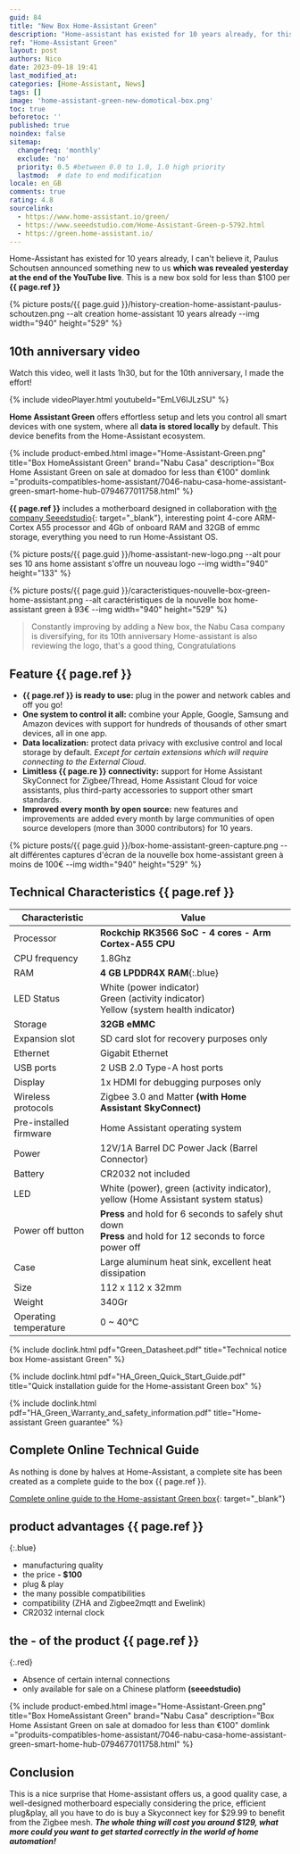 ```yaml
---
guid: 84
title: "New Box Home-Assistant Green"
description: "Home-assistant has existed for 10 years already, for this event they are showing us their new Home-assistant green box for less than $100"
ref: "Home-Assistant Green"
layout: post
authors: Nico
date: 2023-09-18 19:41
last_modified_at: 
categories: [Home-Assistant, News]
tags: []
image: 'home-assistant-green-new-domotical-box.png'
toc: true
beforetoc: ''
published: true
noindex: false
sitemap:
  changefreq: 'monthly'
  exclude: 'no'
  priority: 0.5 #between 0.0 to 1.0, 1.0 high priority
  lastmod:  # date to end modification
locale: en_GB
comments: true
rating: 4.8 
sourcelink:
  - https://www.home-assistant.io/green/
  - https://www.seeedstudio.com/Home-Assistant-Green-p-5792.html
  - https://green.home-assistant.io/
---
```


Home-Assistant has existed for 10 years already, I can't believe it, Paulus Schoutsen announced something new to us **which was revealed yesterday at the end of the YouTube live**. This is a new box sold for less than $100 per **{{ page.ref }}**

{% picture posts/{{ page.guid }}/history-creation-home-assistant-paulus-schoutzen.png --alt creation home-assistant 10 years already --img width="940" height="529" %}

## 10th anniversary video

Watch this video, well it lasts 1h30, but for the 10th anniversary, I made the effort!

{% include videoPlayer.html youtubeId="EmLV6lJLzSU" %}

**Home Assistant Green** offers effortless setup and lets you control all smart devices with one system, where all **data is stored locally** by default. This device benefits from the Home-Assistant ecosystem.

{% include product-embed.html image="Home-Assistant-Green.png" title="Box HomeAssistant Green" brand="Nabu Casa" description="Box Home Assistant Green on sale at domadoo for less than €100" domlink ="produits-compatibles-home-assistant/7046-nabu-casa-home-assistant-green-smart-home-hub-0794677011758.html" %}

**{{ page.ref }}** includes a motherboard designed in collaboration with [the company Seeedstudio](https://www.seeedstudio.com/Home-Assistant-Green-p-5792.html){: target="_blank"}, interesting point 4-core ARM-Cortex A55 processor and 4Gb of onboard RAM and 32GB of emmc storage, everything you need to run Home-Assistant OS.

{% picture posts/{{ page.guid }}/home-assistant-new-logo.png --alt pour ses 10 ans home assistant s'offre un nouveau logo --img width="940" height="133" %}

{% picture posts/{{ page.guid }}/caracteristiques-nouvelle-box-green-home-assistant.png --alt caractéristiques de la nouvelle box home-assistant green à 93€ --img width="940" height="529" %}

> Constantly improving by adding a New box, the Nabu Casa company is diversifying, for its 10th anniversary Home-assistant is also reviewing the logo, that's a good thing, Congratulations

## Feature {{ page.ref }}

- **{{ page.ref }} is ready to use:** plug in the power and network cables and off you go!
- **One system to control it all:** combine your Apple, Google, Samsung and Amazon devices with support for hundreds of thousands of other smart devices, all in one app.
- **Data localization:** protect data privacy with exclusive control and local storage by default. *Except for certain extensions which will require connecting to the External Cloud*.
- **Limitless {{ page.re }} connectivity:** support for Home Assistant SkyConnect for Zigbee/Thread, Home Assistant Cloud for voice assistants, plus third-party accessories to support other smart standards.
- **Improved every month by open source:** new features and improvements are added every month by large communities of open source developers (more than 3000 contributors) for 10 years.

{% picture posts/{{ page.guid }}/box-home-assistant-green-capture.png --alt différentes captures d'écran de la nouvelle box home-assistant green à moins de 100€ --img width="940" height="529" %}

## Technical Characteristics {{ page.ref }}

|Characteristic|Value|
|------------|------|
|Processor|**Rockchip RK3566 SoC - 4 cores - Arm Cortex-A55 CPU**|
|CPU frequency|1.8Ghz|
|RAM|**4 GB LPDDR4X RAM**{:.blue}|
|LED Status|White (power indicator)<br>Green (activity indicator)<br>Yellow (system health indicator)|
|Storage|**32GB eMMC**|
|Expansion slot|SD card slot for recovery purposes only|
|Ethernet|Gigabit Ethernet|
|USB ports|2 USB 2.0 Type-A host ports|
|Display|1x HDMI for debugging purposes only|
|Wireless protocols|Zigbee 3.0 and Matter **(with Home Assistant SkyConnect)**|
|Pre-installed firmware|Home Assistant operating system|
|Power|12V/1A Barrel DC Power Jack (Barrel Connector)|
|Battery|CR2032 not included|
|LED|White (power), green (activity indicator), yellow (Home Assistant system status)|
|Power off button|**Press** and hold for 6 seconds to safely shut down<br>**Press** and hold for 12 seconds to force power off|
|Case|Large aluminum heat sink, excellent heat dissipation|
|Size|112 x 112 x 32mm|
|Weight|340Gr|
|Operating temperature|0 ~ 40℃|

{% include doclink.html pdf="Green_Datasheet.pdf" title="Technical notice box Home-assistant Green" %}

{% include doclink.html pdf="HA_Green_Quick_Start_Guide.pdf" title="Quick installation guide for the Home-assistant Green box" %}

{% include doclink.html pdf="HA_Green_Warranty_and_safety_information.pdf" title="Home-assistant Green guarantee" %}

## Complete Online Technical Guide

As nothing is done by halves at Home-Assistant, a complete site has been created as a complete guide to the box {{ page.ref }}.

[Complete online guide to the Home-assistant Green box](https://green.home-assistant.io/){: target="_blank"}

## **product advantages** {{ page.ref }}
{:.blue}
- manufacturing quality
- the price **- $100**
- plug & play
- the many possible compatibilities
- compatibility (ZHA and Zigbee2mqtt and Ewelink)
- CR2032 internal clock


## **the - of the product** {{ page.ref }}
{:.red}

- Absence of certain internal connections
- only available for sale on a Chinese platform **(seeedstudio)**

{% include product-embed.html image="Home-Assistant-Green.png" title="Box HomeAssistant Green" brand="Nabu Casa" description="Box Home Assistant Green on sale at domadoo for less than €100" domlink ="produits-compatibles-home-assistant/7046-nabu-casa-home-assistant-green-smart-home-hub-0794677011758.html" %}

## Conclusion

This is a nice surprise that Home-assistant offers us, a good quality case, a well-designed motherboard especially considering the price, efficient plug&play, all you have to do is buy a Skyconnect key for $29.99 to benefit from the Zigbee mesh. ***The whole thing will cost you around $129, what more could you want to get started correctly in the world of home automation!***

